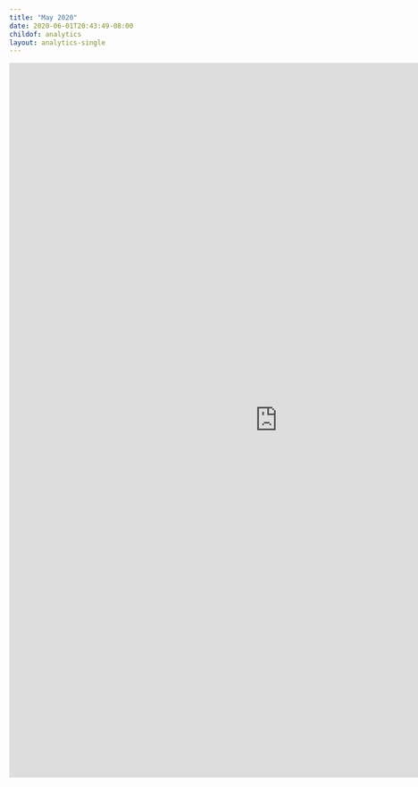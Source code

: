```yaml
---
title: "May 2020"
date: 2020-06-01T20:43:49-08:00
childof: analytics
layout: analytics-single
---
```

<iframe width="960" height="1280" src="https://datastudio.google.com/embed/reporting/1RV_O3S6n9qFEkC9xn5cUJ9DraXug3vW5/page/tPw8" frameborder="0" style="border:0" allowfullscreen></iframe>